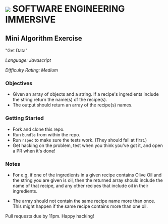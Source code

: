 # ![](https://ga-dash.s3.amazonaws.com/production/assets/logo-9f88ae6c9c3871690e33280fcf557f33.png) SOFTWARE ENGINEERING IMMERSIVE

## Mini Algorithm Exercise

"Get Data"

_Language: Javascript_

_Difficulty Rating: Medium_

### Objectives

- Given an array of objects and a string. If a recipe's ingredients include the string return the name(s) of the recipe(s). 
- The output should return an array of the recipe(s) names.

### Getting Started

- Fork and clone this repo.
- Run `bundle` from within the repo.
- Run `rspec` to make sure the tests work. (They should fail at first.)
- Get hacking on the problem, test when you think you've got it, and open a PR when it's done!

### Notes

- For e.g, if one of the ingredients in a given recipe contains Olive Oil and the string you are given is oil, then the returned array should include the name of that recipe, and any other recipes that include oil in their ingredients.

- The array should not contain the same recipe name more than once. This might happen if the same recipe contains more than one oil.


Pull requests due by 11pm. Happy hacking!